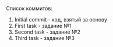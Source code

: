 Список коммитов:
1. Initial commit - код, взятый за основу
2. First task - задание №1
3. Second task - задание №2
4. Third task - задание №3